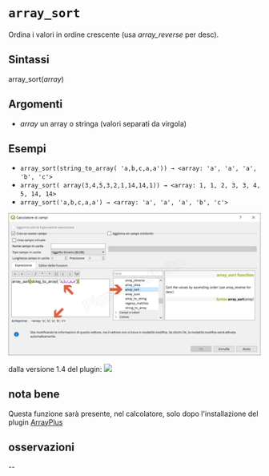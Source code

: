 # `array_sort`

Ordina i valori in ordine crescente (usa _array_reverse_ per desc).

## Sintassi

array_sort(_array_) 

## Argomenti

* _array_ un array o stringa (valori separati da virgola) 

## Esempi

* `array_sort(string_to_array( 'a,b,c,a,a')) → <array: 'a', 'a', 'a', 'b', 'c'>`
* `array_sort( array(3,4,5,3,2,1,14,14,1)) → <array: 1, 1, 2, 3, 3, 4, 5, 14, 14>`
* `array_sort('a,b,c,a,a') → <array: 'a', 'a', 'a', 'b', 'c'>`

![](/img/arrays/array_sort/array_sort1.png)

dalla versione 1.4 del plugin:
![](/img/arrays/array_sort/array_sort2.png)

## nota bene

Questa funzione sarà presente, nel calcolatore, solo dopo l'installazione del plugin [ArrayPlus](https://framagit.org/jbdesbas/arrayPlus)

## osservazioni

--